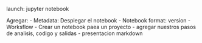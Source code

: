 launch: jupyter notebook

Agregar:
	- Metadata: Desplegar el notebook
	- Notebook format: version 
	- Worksflow
		- Crear un notebook paea un proyecto
		- agregar nuestros pasos de analisis, codigo y salidas
		- presentacion markdown